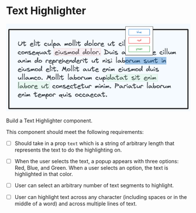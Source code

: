 # Text Highlighter

![highlighter](./txthighlight.png)

Build a Text Highlighter component.

This component should meet the following requirements:

- [ ] Should take in a prop `text` which is a string of arbitrary length that represents the text to do the highlighting on.

- [ ] When the user selects the text, a popup appears with three options: Red, Blue, and Green. When a user selects an option, the text is highlighted in that color.

- [ ] User can select an arbitrary number of text segments to highlight.

- [ ] User can highlight text across any character (including spaces or in the middle of a word) and across multiple lines of text.
